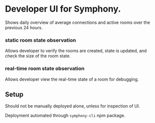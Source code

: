 # Developer UI for Symphony.
Shows daily overview of average connections and active rooms over the previous 24 hours.

### static room state observation
Allows developer to verify the rooms are created, state is updated, and check the size of the room state.

### real-time room state observation
Allows developer view the real-time state of a room for debugging.

## Setup

Should not be manually deployed alone, unless for inspection of UI.

Deployment automated through `symphony-cli` npm package.